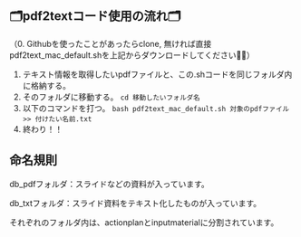 ## 🗂️pdf2textコード使用の流れ🗂️ ##
（0. Githubを使ったことがあったらclone, 無ければ直接pdf2text_mac_default.shを上記からダウンロードしてください🧑‍💻）
1. テキスト情報を取得したいpdfファイルと、この.shコードを同じフォルダ内に格納する。
2. そのフォルダに移動する。
   `cd 移動したいフォルダ名`
4. 以下のコマンドを打つ。
   `bash pdf2text_mac_default.sh 対象のpdfファイル >> 付けたい名前.txt`
5. 終わり！！


## 命名規則 ##
db_pdfフォルダ：スライドなどの資料が入っています。

db_txtフォルダ：スライド資料をテキスト化したものが入っています。

それぞれのフォルダ内は、actionplanとinputmaterialに分割されています。

